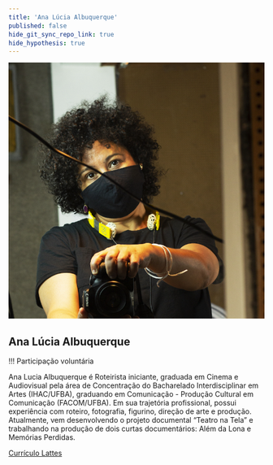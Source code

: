 ```yaml
---
title: 'Ana Lúcia Albuquerque'
published: false
hide_git_sync_repo_link: true
hide_hypothesis: true
---
```


![Fotografia de Ana Lúcia Albuquerque](../../imgs/AnaLuciaAlbuquerque.jpg?resize=400&classes=center,s-circle)

## Ana Lúcia Albuquerque

!!! Participação voluntária

Ana Lucia Albuquerque é Roteirista iniciante, graduada em Cinema e Audiovisual pela área de Concentração do Bacharelado Interdisciplinar em Artes (IHAC/UFBA), graduando em Comunicação - Produção Cultural em Comunicação (FACOM/UFBA). Em sua trajetória profissional, possui experiência com roteiro, fotografia, figurino, direção de arte e produção. Atualmente, vem desenvolvendo o projeto documental “Teatro na Tela” e trabalhando na produção de dois curtas documentários: Além da Lona e Memórias Perdidas.

[Currículo Lattes](http://lattes.cnpq.br/?classes=btn,btn-primary,btn-lg&target=_blank)
